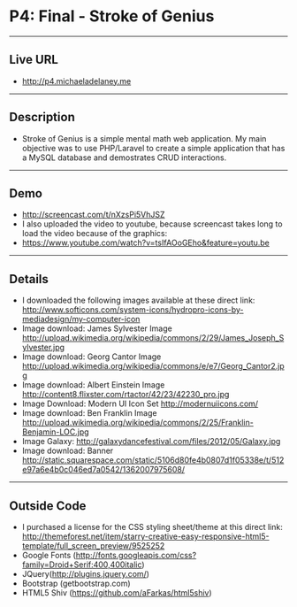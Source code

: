 # P4: Final - Stroke of Genius

----
## Live URL
* http://p4.michaeladelaney.me

----
## Description
* Stroke of Genius is a simple mental math web application. My main objective  was to use PHP/Laravel to create a simple application that has a MySQL database and demostrates CRUD interactions.

----
## Demo
*  http://screencast.com/t/nXzsPi5VhJSZ
* I also uploaded the video to youtube, because screencast takes long to load the video because of the graphics: 
* https://www.youtube.com/watch?v=tsIfAOoGEho&feature=youtu.be

----
## Details
* I downloaded the following images available at these direct link:
 http://www.softicons.com/system-icons/hydropro-icons-by-mediadesign/my-computer-icon
* Image download: James Sylvester Image
http://upload.wikimedia.org/wikipedia/commons/2/29/James_Joseph_Sylvester.jpg
* Image download: Georg Cantor Image
http://upload.wikimedia.org/wikipedia/commons/e/e7/Georg_Cantor2.jpg
* Image download: Albert Einstein Image
http://content8.flixster.com/rtactor/42/23/42230_pro.jpg
* Image Download: Modern UI Icon Set
http://modernuiicons.com/
* Image download: Ben Franklin Image
http://upload.wikimedia.org/wikipedia/commons/2/25/Franklin-Benjamin-LOC.jpg
* Image Galaxy:
http://galaxydancefestival.com/files/2012/05/Galaxy.jpg
* Image download: Banner
http://static.squarespace.com/static/5106d80fe4b0807d1f05338e/t/512e97a6e4b0c046ed7a0542/1362007975608/
----
## Outside Code
* I purchased a license for the CSS styling sheet/theme at this direct link: http://themeforest.net/item/starry-creative-easy-responsive-html5-template/full_screen_preview/9525252
* Google Fonts (http://fonts.googleapis.com/css?family=Droid+Serif:400,400italic)
* JQuery(http://plugins.jquery.com/)
* Bootstrap (getbootstrap.com)
* HTML5 Shiv (https://github.com/aFarkas/html5shiv)
